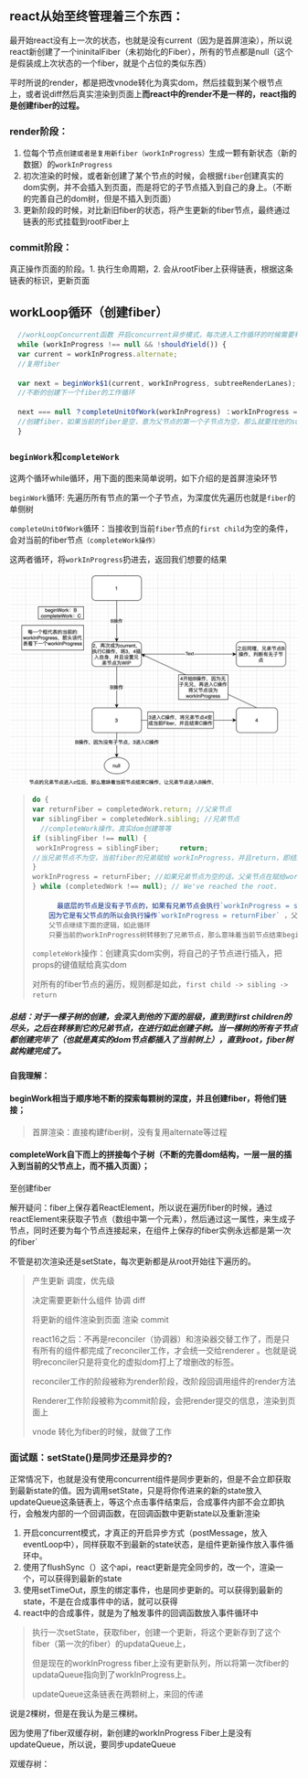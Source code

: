 ## react从始至终管理着三个东西：

最开始react没有上一次的状态，也就是没有current（因为是首屏渲染），所以说react新创建了一个ininitalFiber（未初始化的Fiber），所有的节点都是null（这个是假装成上次状态的一个fiber，就是个占位的类似东西）

平时所说的render，都是把改vnode转化为真实dom，然后挂载到某个根节点上，或者说diff然后真实渲染到页面上**而react中的render不是一样的，react指的是创建fiber的过程。**

### render阶段：

1. 位每个节点`创建或者是复用新fiber（workInProgress）`生成一颗有新状态（新的数据）的`workInProgress`
2. 初次渲染的时候，或者新创建了某个节点的时候，会根据`fiber`创建真实的dom实例，并不会插入到页面，而是将它的子节点插入到自己的身上。（不断的完善自己的dom树，但是不插入到页面）
3. 更新阶段的时候，对比新旧fiber的状态，将产生更新的fiber节点，最终通过链表的形式挂载到rootFiber上

### commit阶段：

真正操作页面的阶段。1. 执行生命周期，2. 会从rootFiber上获得链表，根据这条链表的标识，更新页面

## workLoop循环（创建fiber）

```js
  //workLoopConcurrent函数 开启concurrent异步模式，每次进入工作循环的时候需要判断浏览器是否有空余时间
  while (workInProgress !== null && !shouldYield()) {
  var current = workInProgress.alternate;
  //复用fiber
    
  var next = beginWork$1(current, workInProgress, subtreeRenderLanes);
  //不断的创建下一个fiber的工作循环
    
  next === null ？completeUnitOfWork(workInProgress) ：workInProgress = next;
  //创建fiber，如果当前的fiber是空，意为父节点的第一个子节点为空，那么就要找他的subling节点（兄弟），进入completeWork函数
  } 
```

### `beginWork`和`completeWork`

这两个循环while循环，用下面的图来简单说明，如下介绍的是首屏渲染环节

`beginWork`循环: 先遍历所有节点的第一个子节点，为深度优先遍历也就是`fiber`的单侧树

`completeUnitOfWork`循环：当接收到当前`fiber`节点的`first child`为空的条件，会对当前的fiber节点`（completeWork操作）`

这两者循环，将`workInProgress`扔进去，返回我们想要的结果

<img src="../assets/BC操作.jpg" width="580">

> ```js
> do {
> var returnFiber = completedWork.return; //父亲节点
> var siblingFiber = completedWork.sibling; //兄弟节点
> 	//completeWork操作，真实dom创建等等
> if (siblingFiber !== null) {
>  workInProgress = siblingFiber;     return;
> //当兄弟节点不为空，当前fiber的兄弟赋给 workInProgress，并且return，即结束completeWork，兄弟节点会就会进入beginWork任务。
> }
> workInProgress = returnFiber; //如果兄弟节点为空的话，父亲节点在赋给workInProgress
> } while (completedWork !== null); // We've reached the root.
> 
> 		最底层的节点是没有子节点的，如果有兄弟节点会执行`workInProgress = siblingFiber`操作，并且直接return，在对这个兄弟节点进行beginWork，发现没有子节点，就会又进入completeUnitOfWork循环，为这个兄弟节点 completeWork 操作。 （没有兄弟节点的不会有这一操作）
>     因为它是有父节点的所以会执行操作`workInProgress = returnFiber` ，父节点作为workInProgress再次进入 completeUnitOfWork 循环，对父节点执行`（completeWork操作）`，这样子节点就全部插入到父节点的身上了。
>     父节点继续下面的逻辑，如此循环
>     只要当前的workInProgress树转移到了兄弟节点，那么意味着当前节点结束beginWork探索，进入completeWork回溯，让兄弟节点进入beginWork探索
> ```
>
> `completeWork`操作：创建真实dom实例，将自己的子节点进行插入，把props的键值赋给真实dom
>
> 对所有的fiber节点的遍历，规则都是如此，`first child -> sibling -> return `

##### 总结：对于一棵子树的创建，会深入到他的下面的层级，直到到first children的尽头，之后在转移到它的兄弟节点，在进行如此创建子树。当一棵树的所有子节点都创建完毕了（也就是真实的dom节点都插入了当前树上），直到root，fiber树就构建完成了。

#### 自我理解：

#### beginWork相当于顺序地不断的探索每颗树的深度，并且创建fiber，将他们链接；

> 首屏渲染：直接构建fiber树，没有复用alternate等过程

#### completeWork自下而上的拼接每个子树（不断的完善dom结构，一层一层的插入到当前的父节点上，而不插入页面）；

至创建fiber

解开疑问：fiber上保存着ReactElement，所以说在遍历fiber的时候，通过reactElement来获取子节点（数组中第一个元素），然后通过这一属性，来生成子节点，同时还要为每个节点连接起来，在组件上保存的fiber实例永远都是第一次的fiber`

不管是初次渲染还是setState，每次更新都是从root开始往下遍历的。



> 产生更新 调度，优先级
>
> 决定需要更新什么组件 协调 diff
>
> 将更新的组件渲染到页面  渲染 commit
>
> 
>
> react16之后：不再是reconciler（协调器）和渲染器交替工作了，而是只有所有的组件都完成了reconciler工作，才会统一交给renderer 。也就是说明reconciler只是将变化的虚拟dom打上了增删改的标签。
>
> 
>
> reconciler工作的阶段被称为render阶段，改阶段回调用组件的render方法
>
> Renderer工作阶段被称为commit阶段，会把render提交的信息，渲染到页面上
>
> vnode 转化为fiber的时候，就做了工作

### 面试题：setState()是同步还是异步的?

正常情况下，也就是没有使用concurrent组件是同步更新的，但是不会立即获取到最新state的值。因为调用setState，只是将你传进来的新的state放入updateQueue这条链表上，等这个点击事件结束后，合成事件内部不会立即执行，会触发内部的一个回调函数，在回调函数中更新state以及重新渲染

1. 开启concurrent模式，才真正的开启异步方式（postMessage，放入eventLoop中），同样获取不到最新的state状态，是组件更新操作放入事件循环中。
2. 使用了flushSync（）这个api，react更新是完全同步的，改一个，渲染一个，可以获得到最新的state
3. 使用setTimeOut，原生的绑定事件，也是同步更新的。可以获得到最新的state，不是在合成事件中的话，就可以获得
4. react中的合成事件，就是为了触发事件的回调函数放入事件循环中


> 执行一次setState，获取fiber，创建一个更新，将这个更新存到了这个fiber（第一次的fiber）的updataQueue上，
>
> 但是现在的workInProgress fiber上没有更新队列，所以将第一次fiber的updataQueue指向到了workInProgress上。
>
> updateQueue这条链表在两颗树上，来回的传递

说是2棵树，但是在我认为是三棵树。

因为使用了fiber双缓存树，新创建的workInProgress Fiber上是没有updateQueue，所以说，要同步updateQueue

双缓存树：





